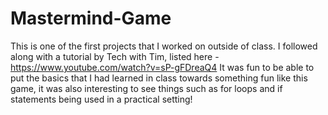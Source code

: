 # Mastermind-Game

This is one of the first projects that I worked on outside of class. I followed along with a tutorial by Tech with Tim, listed here -
https://www.youtube.com/watch?v=sP-gFDreaQ4
It was fun to be able to put the basics that I had learned in class towards something fun like this game, it was also interesting to see things such as for loops and if statements being used in a practical setting!
